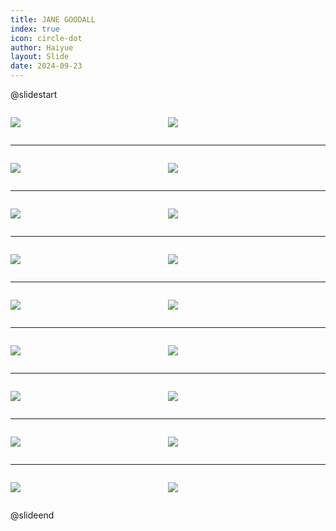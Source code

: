 ```yaml
---
title: JANE GOODALL
index: true
icon: circle-dot
author: Haiyue
layout: Slide
date: 2024-09-23
---
```

 
@slidestart

<div style="display:flex">
<div style="flex:1">

![](https://raw.githubusercontent.com/yclord/reading/refs/heads/master/english/Level-L/JANE%20GOODALL/001.webp)
</div>
<div style="flex:1">

![](https://raw.githubusercontent.com/yclord/reading/refs/heads/master/english/Level-L/JANE%20GOODALL/002.webp)
</div>
</div>

---

<div style="display:flex">
<div style="flex:1">

![](https://raw.githubusercontent.com/yclord/reading/refs/heads/master/english/Level-L/JANE%20GOODALL/003.webp)
</div>
<div style="flex:1">

![](https://raw.githubusercontent.com/yclord/reading/refs/heads/master/english/Level-L/JANE%20GOODALL/004.webp)
</div>
</div>

---

<div style="display:flex">
<div style="flex:1">

![](https://raw.githubusercontent.com/yclord/reading/refs/heads/master/english/Level-L/JANE%20GOODALL/005.webp)
</div>
<div style="flex:1">

![](https://raw.githubusercontent.com/yclord/reading/refs/heads/master/english/Level-L/JANE%20GOODALL/006.webp)
</div>
</div>

---

<div style="display:flex">
<div style="flex:1">

![](https://raw.githubusercontent.com/yclord/reading/refs/heads/master/english/Level-L/JANE%20GOODALL/007.webp)
</div>
<div style="flex:1">

![](https://raw.githubusercontent.com/yclord/reading/refs/heads/master/english/Level-L/JANE%20GOODALL/008.webp)
</div>
</div>

---

<div style="display:flex">
<div style="flex:1">

![](https://raw.githubusercontent.com/yclord/reading/refs/heads/master/english/Level-L/JANE%20GOODALL/009.webp)
</div>
<div style="flex:1">

![](https://raw.githubusercontent.com/yclord/reading/refs/heads/master/english/Level-L/JANE%20GOODALL/010.webp)
</div>
</div>

---

<div style="display:flex">
<div style="flex:1">

![](https://raw.githubusercontent.com/yclord/reading/refs/heads/master/english/Level-L/JANE%20GOODALL/011.webp)
</div>
<div style="flex:1">

![](https://raw.githubusercontent.com/yclord/reading/refs/heads/master/english/Level-L/JANE%20GOODALL/012.webp)
</div>
</div>

---

<div style="display:flex">
<div style="flex:1">

![](https://raw.githubusercontent.com/yclord/reading/refs/heads/master/english/Level-L/JANE%20GOODALL/013.webp)
</div>
<div style="flex:1">

![](https://raw.githubusercontent.com/yclord/reading/refs/heads/master/english/Level-L/JANE%20GOODALL/014.webp)
</div>
</div>

---

<div style="display:flex">
<div style="flex:1">

![](https://raw.githubusercontent.com/yclord/reading/refs/heads/master/english/Level-L/JANE%20GOODALL/015.webp)
</div>
<div style="flex:1">

![](https://raw.githubusercontent.com/yclord/reading/refs/heads/master/english/Level-L/JANE%20GOODALL/016.webp)
</div>
</div>

---

<div style="display:flex">
<div style="flex:1">

![](https://raw.githubusercontent.com/yclord/reading/refs/heads/master/english/Level-L/JANE%20GOODALL/017.webp)
</div>
<div style="flex:1">

![](https://raw.githubusercontent.com/yclord/reading/refs/heads/master/english/Level-L/JANE%20GOODALL/018.webp)
</div>
</div>

@slideend